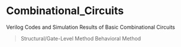 # Combinational_Circuits
Verilog Codes and Simulation Results of Basic Combinational Circuits
> Structural/Gate-Level Method
> Behavioral Method
> 
